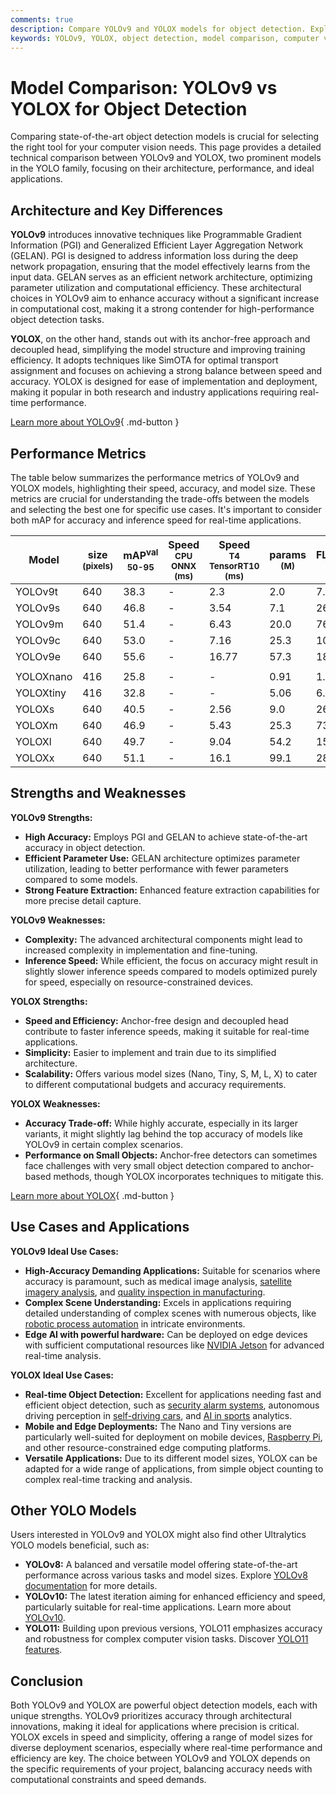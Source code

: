 ```yaml
---
comments: true
description: Compare YOLOv9 and YOLOX models for object detection. Explore performance, architecture, strengths, and ideal use cases to select the best solution.
keywords: YOLOv9, YOLOX, object detection, model comparison, computer vision, real-time detection, accuracy, performance metrics, AI models
---
```


# Model Comparison: YOLOv9 vs YOLOX for Object Detection

Comparing state-of-the-art object detection models is crucial for selecting the right tool for your computer vision needs. This page provides a detailed technical comparison between YOLOv9 and YOLOX, two prominent models in the YOLO family, focusing on their architecture, performance, and ideal applications.

<script async src="https://cdn.jsdelivr.net/npm/chart.js@3.9.1/dist/chart.min.js"></script>
<script defer src="../../javascript/benchmark.js"></script>

<canvas id="modelComparisonChart" width="1024" height="400" active-models='["YOLOv9", "YOLOX"]'></canvas>

## Architecture and Key Differences

**YOLOv9** introduces innovative techniques like Programmable Gradient Information (PGI) and Generalized Efficient Layer Aggregation Network (GELAN). PGI is designed to address information loss during the deep network propagation, ensuring that the model effectively learns from the input data. GELAN serves as an efficient network architecture, optimizing parameter utilization and computational efficiency. These architectural choices in YOLOv9 aim to enhance accuracy without a significant increase in computational cost, making it a strong contender for high-performance object detection tasks.

**YOLOX**, on the other hand, stands out with its anchor-free approach and decoupled head, simplifying the model structure and improving training efficiency. It adopts techniques like SimOTA for optimal transport assignment and focuses on achieving a strong balance between speed and accuracy. YOLOX is designed for ease of implementation and deployment, making it popular in both research and industry applications requiring real-time performance.

[Learn more about YOLOv9](https://docs.ultralytics.com/models/yolov9/){ .md-button }

## Performance Metrics

The table below summarizes the performance metrics of YOLOv9 and YOLOX models, highlighting their speed, accuracy, and model size. These metrics are crucial for understanding the trade-offs between the models and selecting the best one for specific use cases. It's important to consider both mAP for accuracy and inference speed for real-time applications.

| Model     | size<br><sup>(pixels) | mAP<sup>val<br>50-95 | Speed<br><sup>CPU ONNX<br>(ms) | Speed<br><sup>T4 TensorRT10<br>(ms) | params<br><sup>(M) | FLOPs<br><sup>(B) |
| --------- | --------------------- | -------------------- | ------------------------------ | ----------------------------------- | ------------------ | ----------------- |
| YOLOv9t   | 640                   | 38.3                 | -                              | 2.3                                 | 2.0                | 7.7               |
| YOLOv9s   | 640                   | 46.8                 | -                              | 3.54                                | 7.1                | 26.4              |
| YOLOv9m   | 640                   | 51.4                 | -                              | 6.43                                | 20.0               | 76.3              |
| YOLOv9c   | 640                   | 53.0                 | -                              | 7.16                                | 25.3               | 102.1             |
| YOLOv9e   | 640                   | 55.6                 | -                              | 16.77                               | 57.3               | 189.0             |
|           |                       |                      |                                |                                     |                    |                   |
| YOLOXnano | 416                   | 25.8                 | -                              | -                                   | 0.91               | 1.08              |
| YOLOXtiny | 416                   | 32.8                 | -                              | -                                   | 5.06               | 6.45              |
| YOLOXs    | 640                   | 40.5                 | -                              | 2.56                                | 9.0                | 26.8              |
| YOLOXm    | 640                   | 46.9                 | -                              | 5.43                                | 25.3               | 73.8              |
| YOLOXl    | 640                   | 49.7                 | -                              | 9.04                                | 54.2               | 155.6             |
| YOLOXx    | 640                   | 51.1                 | -                              | 16.1                                | 99.1               | 281.9             |

## Strengths and Weaknesses

**YOLOv9 Strengths:**

- **High Accuracy:** Employs PGI and GELAN to achieve state-of-the-art accuracy in object detection.
- **Efficient Parameter Use:** GELAN architecture optimizes parameter utilization, leading to better performance with fewer parameters compared to some models.
- **Strong Feature Extraction:** Enhanced feature extraction capabilities for more precise detail capture.

**YOLOv9 Weaknesses:**

- **Complexity:** The advanced architectural components might lead to increased complexity in implementation and fine-tuning.
- **Inference Speed:** While efficient, the focus on accuracy might result in slightly slower inference speeds compared to models optimized purely for speed, especially on resource-constrained devices.

**YOLOX Strengths:**

- **Speed and Efficiency:** Anchor-free design and decoupled head contribute to faster inference speeds, making it suitable for real-time applications.
- **Simplicity:** Easier to implement and train due to its simplified architecture.
- **Scalability:** Offers various model sizes (Nano, Tiny, S, M, L, X) to cater to different computational budgets and accuracy requirements.

**YOLOX Weaknesses:**

- **Accuracy Trade-off:** While highly accurate, especially in its larger variants, it might slightly lag behind the top accuracy of models like YOLOv9 in certain complex scenarios.
- **Performance on Small Objects:** Anchor-free detectors can sometimes face challenges with very small object detection compared to anchor-based methods, though YOLOX incorporates techniques to mitigate this.

[Learn more about YOLOX](https://github.com/Megvii-BaseDetection/YOLOX){ .md-button }

## Use Cases and Applications

**YOLOv9 Ideal Use Cases:**

- **High-Accuracy Demanding Applications:** Suitable for scenarios where accuracy is paramount, such as medical image analysis, [satellite imagery analysis](https://www.ultralytics.com/blog/using-computer-vision-to-analyse-satellite-imagery), and [quality inspection in manufacturing](https://www.ultralytics.com/blog/quality-inspection-in-manufacturing-traditional-vs-deep-learning-methods).
- **Complex Scene Understanding:** Excels in applications requiring detailed understanding of complex scenes with numerous objects, like [robotic process automation](https://www.ultralytics.com/glossary/robotic-process-automation-rpa) in intricate environments.
- **Edge AI with powerful hardware:** Can be deployed on edge devices with sufficient computational resources like [NVIDIA Jetson](https://docs.ultralytics.com/guides/nvidia-jetson/) for advanced real-time analysis.

**YOLOX Ideal Use Cases:**

- **Real-time Object Detection:** Excellent for applications needing fast and efficient object detection, such as [security alarm systems](https://www.ultralytics.com/blog/security-alarm-system-projects-with-ultralytics-yolov8), autonomous driving perception in [self-driving cars](https://www.ultralytics.com/solutions/ai-in-self-driving), and [AI in sports](https://www.ultralytics.com/blog/exploring-the-applications-of-computer-vision-in-sports) analytics.
- **Mobile and Edge Deployments:** The Nano and Tiny versions are particularly well-suited for deployment on mobile devices, [Raspberry Pi](https://docs.ultralytics.com/guides/raspberry-pi/), and other resource-constrained edge computing platforms.
- **Versatile Applications:** Due to its different model sizes, YOLOX can be adapted for a wide range of applications, from simple object counting to complex real-time tracking and analysis.

## Other YOLO Models

Users interested in YOLOv9 and YOLOX might also find other Ultralytics YOLO models beneficial, such as:

- **YOLOv8:** A balanced and versatile model offering state-of-the-art performance across various tasks and model sizes. Explore [YOLOv8 documentation](https://docs.ultralytics.com/models/yolov8/) for more details.
- **YOLOv10:** The latest iteration aiming for enhanced efficiency and speed, particularly suitable for real-time applications. Learn more about [YOLOv10](https://docs.ultralytics.com/models/yolov10/).
- **YOLO11:** Building upon previous versions, YOLO11 emphasizes accuracy and robustness for complex computer vision tasks. Discover [YOLO11 features](https://docs.ultralytics.com/models/yolo11/).

## Conclusion

Both YOLOv9 and YOLOX are powerful object detection models, each with unique strengths. YOLOv9 prioritizes accuracy through architectural innovations, making it ideal for applications where precision is critical. YOLOX excels in speed and simplicity, offering a range of model sizes for diverse deployment scenarios, especially where real-time performance and efficiency are key. The choice between YOLOv9 and YOLOX depends on the specific requirements of your project, balancing accuracy needs with computational constraints and speed demands.

